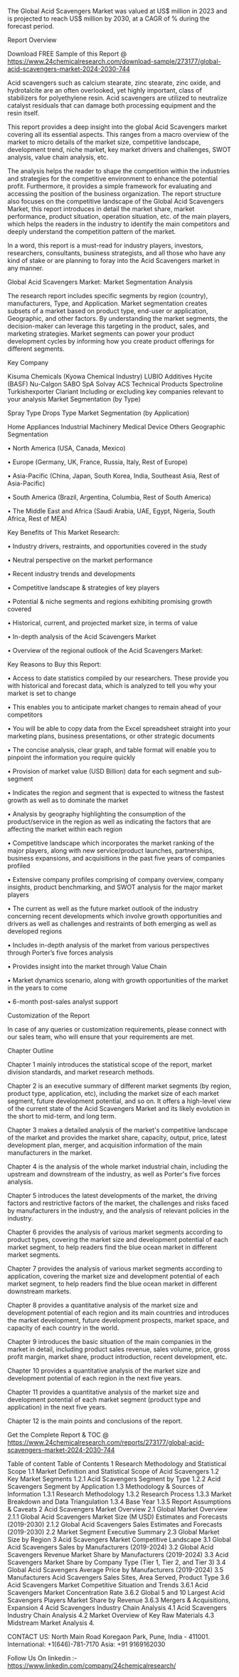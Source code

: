 The Global Acid Scavengers Market was valued at US$ million in 2023 and is projected to reach US$ million by 2030, at a CAGR of % during the forecast period.

Report Overview

Download FREE Sample of this Report @ https://www.24chemicalresearch.com/download-sample/273177/global-acid-scavengers-market-2024-2030-744

Acid scavengers such as calcium stearate, zinc stearate, zinc oxide, and hydrotalcite are an often overlooked, yet highly important, class of stabilizers for polyethylene resin. Acid scavengers are utilized to neutralize catalyst residuals that can damage both processing equipment and the resin itself.

This report provides a deep insight into the global Acid Scavengers market covering all its essential aspects. This ranges from a macro overview of the market to micro details of the market size, competitive landscape, development trend, niche market, key market drivers and challenges, SWOT analysis, value chain analysis, etc.

The analysis helps the reader to shape the competition within the industries and strategies for the competitive environment to enhance the potential profit. Furthermore, it provides a simple framework for evaluating and accessing the position of the business organization. The report structure also focuses on the competitive landscape of the Global Acid Scavengers Market, this report introduces in detail the market share, market performance, product situation, operation situation, etc. of the main players, which helps the readers in the industry to identify the main competitors and deeply understand the competition pattern of the market.

In a word, this report is a must-read for industry players, investors, researchers, consultants, business strategists, and all those who have any kind of stake or are planning to foray into the Acid Scavengers market in any manner.

Global Acid Scavengers Market: Market Segmentation Analysis

The research report includes specific segments by region (country), manufacturers, Type, and Application. Market segmentation creates subsets of a market based on product type, end-user or application, Geographic, and other factors. By understanding the market segments, the decision-maker can leverage this targeting in the product, sales, and marketing strategies. Market segments can power your product development cycles by informing how you create product offerings for different segments.

Key Company

Kisuma Chemicals (Kyowa Chemical Industry)
LUBIO Additives
Hycite (BASF)
Nu-Calgon
SABO SpA
Solvay
ACS Technical Products
Spectroline
Turkishexporter
Clariant
Including or excluding key companies relevant to your analysis
Market Segmentation (by Type)

Spray Type
Drops Type
Market Segmentation (by Application)

Home Appliances
Industrial Machinery
Medical Device
Others
Geographic Segmentation

• North America (USA, Canada, Mexico)

• Europe (Germany, UK, France, Russia, Italy, Rest of Europe)

• Asia-Pacific (China, Japan, South Korea, India, Southeast Asia, Rest of Asia-Pacific)

• South America (Brazil, Argentina, Columbia, Rest of South America)

• The Middle East and Africa (Saudi Arabia, UAE, Egypt, Nigeria, South Africa, Rest of MEA)

Key Benefits of This Market Research:

• Industry drivers, restraints, and opportunities covered in the study

• Neutral perspective on the market performance

• Recent industry trends and developments

• Competitive landscape & strategies of key players

• Potential & niche segments and regions exhibiting promising growth covered

• Historical, current, and projected market size, in terms of value

• In-depth analysis of the Acid Scavengers Market

• Overview of the regional outlook of the Acid Scavengers Market:

Key Reasons to Buy this Report:

• Access to date statistics compiled by our researchers. These provide you with historical and forecast data, which is analyzed to tell you why your market is set to change

• This enables you to anticipate market changes to remain ahead of your competitors

• You will be able to copy data from the Excel spreadsheet straight into your marketing plans, business presentations, or other strategic documents

• The concise analysis, clear graph, and table format will enable you to pinpoint the information you require quickly

• Provision of market value (USD Billion) data for each segment and sub-segment

• Indicates the region and segment that is expected to witness the fastest growth as well as to dominate the market

• Analysis by geography highlighting the consumption of the product/service in the region as well as indicating the factors that are affecting the market within each region

• Competitive landscape which incorporates the market ranking of the major players, along with new service/product launches, partnerships, business expansions, and acquisitions in the past five years of companies profiled

• Extensive company profiles comprising of company overview, company insights, product benchmarking, and SWOT analysis for the major market players

• The current as well as the future market outlook of the industry concerning recent developments which involve growth opportunities and drivers as well as challenges and restraints of both emerging as well as developed regions

• Includes in-depth analysis of the market from various perspectives through Porter’s five forces analysis

• Provides insight into the market through Value Chain

• Market dynamics scenario, along with growth opportunities of the market in the years to come

• 6-month post-sales analyst support

Customization of the Report

In case of any queries or customization requirements, please connect with our sales team, who will ensure that your requirements are met.

Chapter Outline

Chapter 1 mainly introduces the statistical scope of the report, market division standards, and market research methods.

Chapter 2 is an executive summary of different market segments (by region, product type, application, etc), including the market size of each market segment, future development potential, and so on. It offers a high-level view of the current state of the Acid Scavengers Market and its likely evolution in the short to mid-term, and long term.

Chapter 3 makes a detailed analysis of the market's competitive landscape of the market and provides the market share, capacity, output, price, latest development plan, merger, and acquisition information of the main manufacturers in the market.

Chapter 4 is the analysis of the whole market industrial chain, including the upstream and downstream of the industry, as well as Porter's five forces analysis.

Chapter 5 introduces the latest developments of the market, the driving factors and restrictive factors of the market, the challenges and risks faced by manufacturers in the industry, and the analysis of relevant policies in the industry.

Chapter 6 provides the analysis of various market segments according to product types, covering the market size and development potential of each market segment, to help readers find the blue ocean market in different market segments.

Chapter 7 provides the analysis of various market segments according to application, covering the market size and development potential of each market segment, to help readers find the blue ocean market in different downstream markets.

Chapter 8 provides a quantitative analysis of the market size and development potential of each region and its main countries and introduces the market development, future development prospects, market space, and capacity of each country in the world.

Chapter 9 introduces the basic situation of the main companies in the market in detail, including product sales revenue, sales volume, price, gross profit margin, market share, product introduction, recent development, etc.

Chapter 10 provides a quantitative analysis of the market size and development potential of each region in the next five years.

Chapter 11 provides a quantitative analysis of the market size and development potential of each market segment (product type and application) in the next five years.

Chapter 12 is the main points and conclusions of the report.

Get the Complete Report & TOC @ https://www.24chemicalresearch.com/reports/273177/global-acid-scavengers-market-2024-2030-744

Table of content
Table of Contents
1 Research Methodology and Statistical Scope
1.1 Market Definition and Statistical Scope of Acid Scavengers
1.2 Key Market Segments
1.2.1 Acid Scavengers Segment by Type
1.2.2 Acid Scavengers Segment by Application
1.3 Methodology & Sources of Information
1.3.1 Research Methodology
1.3.2 Research Process
1.3.3 Market Breakdown and Data Triangulation
1.3.4 Base Year
1.3.5 Report Assumptions & Caveats
2 Acid Scavengers Market Overview
2.1 Global Market Overview
2.1.1 Global Acid Scavengers Market Size (M USD) Estimates and Forecasts (2019-2030)
2.1.2 Global Acid Scavengers Sales Estimates and Forecasts (2019-2030)
2.2 Market Segment Executive Summary
2.3 Global Market Size by Region
3 Acid Scavengers Market Competitive Landscape
3.1 Global Acid Scavengers Sales by Manufacturers (2019-2024)
3.2 Global Acid Scavengers Revenue Market Share by Manufacturers (2019-2024)
3.3 Acid Scavengers Market Share by Company Type (Tier 1, Tier 2, and Tier 3)
3.4 Global Acid Scavengers Average Price by Manufacturers (2019-2024)
3.5 Manufacturers Acid Scavengers Sales Sites, Area Served, Product Type
3.6 Acid Scavengers Market Competitive Situation and Trends
3.6.1 Acid Scavengers Market Concentration Rate
3.6.2 Global 5 and 10 Largest Acid Scavengers Players Market Share by Revenue
3.6.3 Mergers & Acquisitions, Expansion
4 Acid Scavengers Industry Chain Analysis
4.1 Acid Scavengers Industry Chain Analysis
4.2 Market Overview of Key Raw Materials
4.3 Midstream Market Analysis
4.

CONTACT US:
North Main Road Koregaon Park, Pune, India - 411001.
International: +1(646)-781-7170
Asia: +91 9169162030

Follow Us On linkedin :- https://www.linkedin.com/company/24chemicalresearch/
